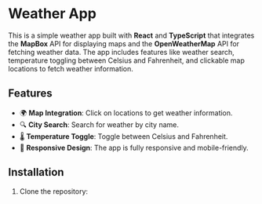 # Weather App

This is a simple weather app built with **React** and **TypeScript** that integrates the **MapBox** API for displaying maps and the **OpenWeatherMap** API for fetching weather data. The app includes features like weather search, temperature toggling between Celsius and Fahrenheit, and clickable map locations to fetch weather information.

## Features

- 🌍 **Map Integration**: Click on locations to get weather information.
- 🔍 **City Search**: Search for weather by city name.
- 🌡️ **Temperature Toggle**: Toggle between Celsius and Fahrenheit.
- 🎨 **Responsive Design**: The app is fully responsive and mobile-friendly.

## Installation

1. Clone the repository:
